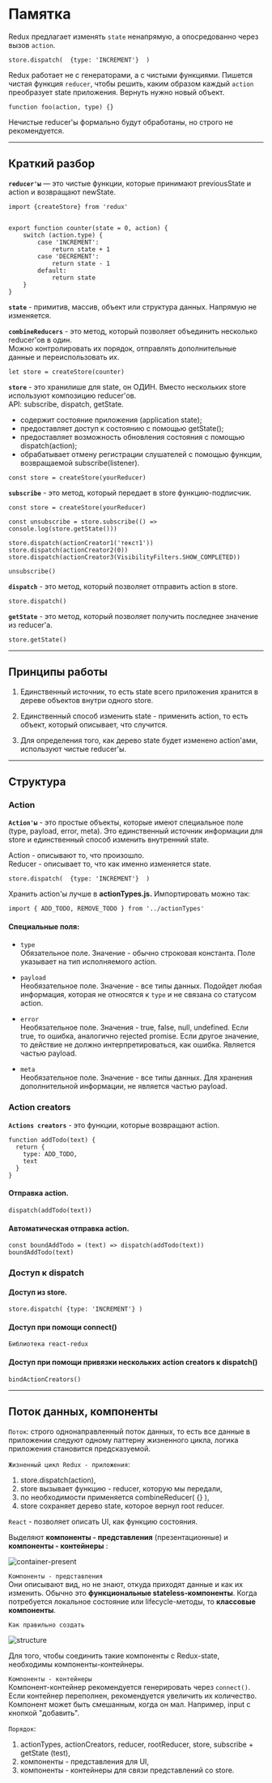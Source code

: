 # Памятка



Redux предлагает изменять `state` ненапрямую, а опосредованно через вызов `action`.  

```
store.dispatch(  {type: 'INCREMENT'}  )
```  

Redux работает не с генераторами, а с чистыми функциями. Пишется чистая функция `reducer`, чтобы решить, каким образом каждый `action` преобразует state приложения. Вернуть нужно новый объект.

```
function foo(action, type) {}
```

Нечистые reducer'ы формально будут обработаны, но строго не рекомендуется.  

____
  
## Краткий разбор  


**`reducer'ы`** — это чистые функции, которые принимают previousState и action и возвращают newState. 

```
import {createStore} from 'redux'


export function counter(state = 0, action) {
    switch (action.type) {
        case 'INCREMENT':
            return state + 1
        case 'DECREMENT':
            return state - 1
        default:
            return state
    }
}
``` 


**`state`**  - примитив, массив, объект или структура данных. Напрямую не изменяется.


**`combineReducers`** - это метод, который позволяет объединить несколько reducer'ов в один.  
Можно контролировать их порядок, отправлять дополнительные данные и переиспользовать их.


```
let store = createStore(counter)
```  
  
**`store`** - это хранилише для state, он ОДИН. Вместо нескольких store используют композицию reducer'ов.  
API: subscribe, dispatch, getState.

- содержит состояние приложения (application state);
- предоставляет доступ к состоянию с помощью getState();
- предоставляет возможность обновления состояния с помощью dispatch(action);
- обрабатывает отмену регистрации слушателей с помощью функции, возвращаемой subscribe(listener).




```
const store = createStore(yourReducer)
```

**`subscribe`** - это метод, который передает в store функцию-подписчик.  

```
const store = createStore(yourReducer)

const unsubscribe = store.subscribe(() => console.log(store.getState()))

store.dispatch(actionCreator1('текст1'))
store.dispatch(actionCreator2(0))
store.dispatch(actionCreator3(VisibilityFilters.SHOW_COMPLETED))

unsubscribe()
```

**`dispatch`** - это метод, который позволяет отправить action в store.  

```
store.dispatch()
```

**`getState`** - это метод, который позволяет получить последнее значение из reducer'а.

```
store.getState()
```

____

## Принципы работы  

1. Единственный источник, то есть state всего приложения хранится в дереве объектов внутри одного store.  

2. Единственный способ изменить state - применить action, то есть объект, который описывает, что случится.  

3. Для определения того, как дерево state будет изменено action'ами, используют чистые reducer'ы.


____

## Структура  

### Action

**`Action'ы`** - это простые объекты, которые имеют специальное поле (type, payload, error, meta). Это единственный источник информации для store и единственный способ изменить внутренний state.

Action - описывают то, что произошло.  
Reducer - описывает то, что как именно изменяется state.


```
store.dispatch(  {type: 'INCREMENT'}  )
```  
  
Хранить action'ы лучше в **actionTypes.js.** Импортировать можно так:  

```
import { ADD_TODO, REMOVE_TODO } from '../actionTypes'
```


#### Специальные поля:  

- `type`  
Обязательное поле. Значение - обычно строковая константа. Поле указывает на тип исполняемого action.

- `payload`  
Необязательное поле. Значение - все типы данных. Подойдет любая информация, которая не относятся к `type` и не связана со статусом action.  

- `error`  
Необязательное поле. Значения - true, false, null, undefined. Если true, то ошибка, аналогично rejected promise. Если другое значение, то действие не должно интерпретироваться, как ошибка. Является частью payload.

- `meta`  
Необязательное поле. Значение - все типы данных. Для хранения дополнительной информации, не является частью payload.


### Action creators  

 **`Actions creators`** - это функции, которые возвращают action.  
  
```
function addTodo(text) {
  return {
    type: ADD_TODO,
    text
  }
}
```  

#### Отправка action.
```
dispatch(addTodo(text))
```  

####  Автоматическая отправка action.
```
const boundAddTodo = (text) => dispatch(addTodo(text))
boundAddTodo(text)
```  
  

### Доступ к dispatch  

#### Доступ из store.

```
store.dispatch( {type: 'INCREMENT'} )
```

#### Доступ при помощи connect()

```
Библиотека react-redux
```  

#### Доступ при помощи привязки нескольких action creators к dispatch()

```
bindActionCreators()
```

____


## Поток данных, компоненты 

`Поток`: строго однонаправленный поток данных, то есть все данные в приложении следуют одному паттерну жизненного цикла, логика приложения становится предсказуемой.  

`Жизненный цикл Redux - приложения`:

1.  store.dispatch(action),
2.  store вызывает функцию - reducer, которую мы передали,
3.  по необходимости применяется combineReducer( {} ),
4.  store сохраняет дерево state, которое вернул root reducer.  

  
`React` - позволяет описать UI, как функцию состояния.  

Выделяют **компоненты - представления** (презентационные) и **компоненты - контейнеры** :

![container-present](https://i.ibb.co/bsJBXdd/container-present.jpg)  

`Компоненты - представления`  
Они описывают вид, но не знают, откуда приходят данные и как их изменить. Обычно это **функциональные stateless-компоненты**.
Когда потребуется локальное состояние или lifecycle-методы, то **классовые компоненты**.

`Как правильно создать`

![structure](https://i.ibb.co/cgv6bT9/structure.jpg)


Для того, чтобы соединить такие компоненты с Redux-state, необходимы компоненты-контейнеры.  

`Компоненты - контейнеры`  
Компонент-контейнер рекомендуется генерировать через `connect()`. Если контейнер переполнен, рекомендуется увеличить их количество.  
Компонент может быть смешанным, когда он мал. Например, input с кнопкой "добавить".

`Порядок`:  

1. actionTypes, actionCreators, reducer, rootReducer, store, subscribe + getState (test),
2. компоненты - представления для UI,
3. компоненты - контейнеры для связи представлений со store.




